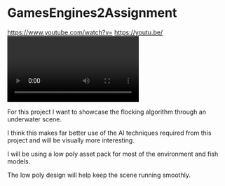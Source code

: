 # GamesEngines2Assignment



https://www.youtube.com/watch?v=<lgXfAAuksV0>
https://youtu.be/<VIDEO URL>

For this project I want to showcase the flocking algorithm through an underwater scene.

I think this makes far better use of the AI techniques required from this project and will be visually more interesting.

I will be using a low poly asset pack for most of the environment and fish models.

The low poly design will help keep the scene running smoothly.
